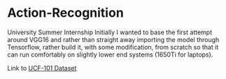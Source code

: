 # Action-Recognition
 University Summer Internship
Initially I wanted to base the first attempt around VGG16 and rather than straight away importing the model through Tensorflow, rather build it, with some modification, from scratch so that it can run comfortably on slightly lower end systems (1650Ti for laptops).

Link to [UCF-101 Dataset](https://user-images.githubusercontent.com/70320210/125904287-63d2766b-0b84-43e6-8460-b737ebada3b5.png)
